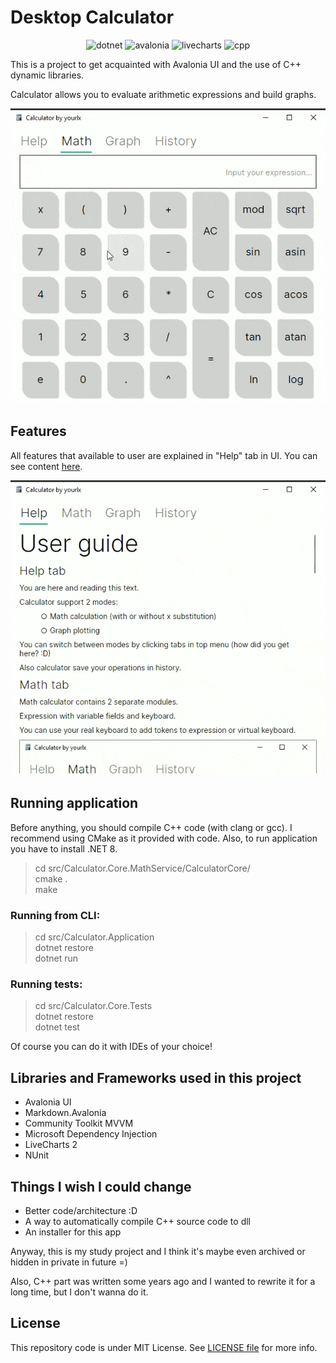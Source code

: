 Desktop Calculator
============

<div align="center">

![dotnet](https://img.shields.io/badge/.NET%20-8-512bd4)
![avalonia](https://img.shields.io/badge/AvaloniaUI-11.0.10-512bd4)
![livecharts](https://img.shields.io/badge/LiveCharts-2.0.0%20rc2-512bd4)
![cpp](https://img.shields.io/badge/C++%20-17-512bd4)

</div>

This is a project to get acquainted with Avalonia UI and the use of C++ dynamic libraries.

Calculator allows you to evaluate arithmetic expressions and build graphs.

![gif](./misc/calculator.gif)

## Features

All features that available to user are explained in "Help" tab in UI. You can see
content [here](./src/Calculator.Application/Assets/Help/Help.md).

![gif](./misc/help.gif)

## Running application

Before anything, you should compile C++ code (with clang or gcc). I recommend using CMake as it provided with code. Also, to run application you have to install .NET 8.

> cd src/Calculator.Core.MathService/CalculatorCore/ \
> cmake . \
> make

### Running from CLI:

> cd src/Calculator.Application \
> dotnet restore \
> dotnet run

### Running tests:

> cd src/Calculator.Core.Tests \
> dotnet restore \
> dotnet test

Of course you can do it with IDEs of your choice!

## Libraries and Frameworks used in this project

- Avalonia UI
- Markdown.Avalonia
- Community Toolkit MVVM
- Microsoft Dependency Injection
- LiveCharts 2
- NUnit

## Things I wish I could change

- Better code/architecture :D
- A way to automatically compile C++ source code to dll
- An installer for this app

Anyway, this is my study project and I think it's maybe even archived or hidden in private in future =)

Also, C++ part was written some years ago and I wanted to rewrite it for a long time, but I don't wanna do it.

## License

This repository code is under MIT License. See [LICENSE file](LICENSE) for more info.
